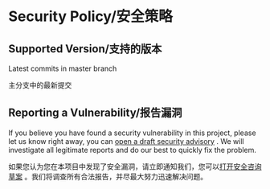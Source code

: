 # Security Policy/安全策略

## Supported Version/支持的版本

Latest commits in master branch

主分支中的最新提交

## Reporting a Vulnerability/报告漏洞

If you believe you have found a security vulnerability in this project, please let us know right away, you can [open a draft security advisory](https://github.com/CaoMeiYouRen/picgo-plugin-optimization/security/advisories/new) . We will investigate all legitimate reports and do our best to quickly fix the problem.

如果您认为您在本项目中发现了安全漏洞，请立即通知我们，您可以[打开安全咨询草案](https://github.com/CaoMeiYouRen/picgo-plugin-optimization/security/advisories/new) 。我们将调查所有合法报告，并尽最大努力迅速解决问题。

